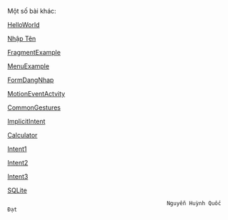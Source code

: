 Một số bài khác:

<a href="https://github.com/NguyenHuynhQuocDat/HelloWorld">HelloWorld</a>

<a href="https://github.com/NguyenHuynhQuocDat/Nh-p-T-n">Nhập Tên</a>

<a href="https://github.com/NguyenHuynhQuocDat/FragmentExample">FragmentExample</a>

<a href="https://github.com/NguyenHuynhQuocDat/MenuExample">MenuExample</a>

<a href="https://github.com/NguyenHuynhQuocDat/FormDangNhap">FormDangNhap</a>

<a href="https://github.com/NguyenHuynhQuocDat/MotionEventActvity">MotionEventActvity</a>

<a href="https://github.com/NguyenHuynhQuocDat/CommonGestures">CommonGestures</a>

<a href="https://github.com/NguyenHuynhQuocDat/ImplicitIntent">ImplicitIntent</a>

<a href="https://github.com/NguyenHuynhQuocDat/maytinh">Calculator</a>

<a href="https://github.com/NguyenHuynhQuocDat/Intent1">Intent1</a>

<a href="https://github.com/NguyenHuynhQuocDat/Intentphan2">Intent2</a>

<a href="https://github.com/NguyenHuynhQuocDat/Intent-phan3">Intent3</a>

<a href="https://github.com/NguyenHuynhQuocDat/SQLiteDemoApplicationActivity">SQLite</a>
               
                                                      Nguyễn Huỳnh Quốc Đạt 
